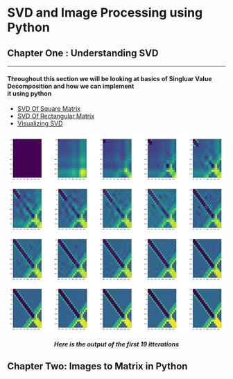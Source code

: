 # SVD and Image Processing using Python

## Chapter One : Understanding SVD 

<hr>

#### Throughout this section we will be looking at basics of Singluar Value Decomposition and how we can implement <br> it using python
- [SVD Of Square Matrix](https://github.com/KeerthX/svd-and-imageprocessing/blob/main/1.SVD%20in%20Python%20(Square%20Matrix).py)
- [SVD Of Rectangular Matrix](https://github.com/KeerthX/svd-and-imageprocessing/blob/main/2.%20SVD%20in%20Python%20(Rectangular%20Matrix).py)
- [Visualizing SVD](https://github.com/KeerthX/svd-and-imageprocessing/blob/main/3.%20Visulaizing%20SVD.py)



<p align="center">
<img src="https://github.com/KeerthX/svd-and-imageprocessing/blob/main/3.Visualizing%20SVD%20(Image).png?raw=true"  width="650" height="462.22">
</p>

***<p style="text-align: center;">Here is the output of the first 19 itterations</p>***

## Chapter Two: Images to Matrix in Python 